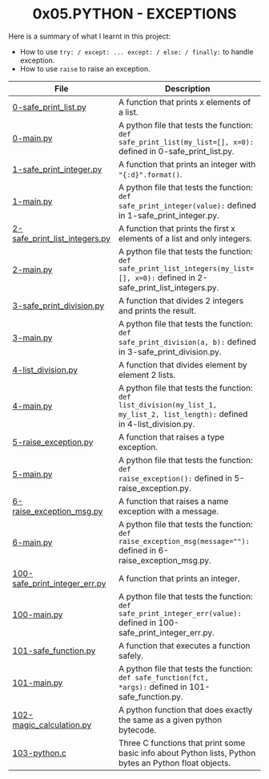<h1 align="center">0x05.PYTHON - EXCEPTIONS</h1>

Here is a summary of what I learnt in this project: 
<ul>
<li>How to use <code>try: / except: ... except: / else: / finally:</code> to handle exception.</li>
<li>How to use <code>raise</code> to raise an exception.</li>
</ul>
 
|File|Description|
|--|--|
|[0-safe_print_list.py](https://github.com/GM-Samuelstein/alx-higher_level_programming/blob/master/0x05-python-exceptions/0-safe_print_list.py)|A function that prints x elements of a list.|
|[0-main.py](https://github.com/GM-Samuelstein/alx-higher_level_programming/blob/master/0x05-python-exceptions/0-main.py)|A python file that tests the function: <code>def safe_print_list(my_list=[], x=0):</code> defined in 0-safe_print_list.py.|
|[1-safe_print_integer.py](https://github.com/GM-Samuelstein/alx-higher_level_programming/blob/master/0x05-python-exceptions/1-safe_print_integer.py)|A function that prints an integer with <code>"{:d}".format()</code>.|
|[1-main.py](https://github.com/GM-Samuelstein/alx-higher_level_programming/blob/master/0x05-python-exceptions/1-main.py)|A python file that tests the function: <code>def safe_print_integer(value):</code> defined in 1-safe_print_integer.py.|
|[2-safe_print_list_integers.py](https://github.com/GM-Samuelstein/alx-higher_level_programming/blob/master/0x05-python-exceptions/2-safe_print_list_integers.py)|A function that prints the first x elements of a list and only integers.|
|[2-main.py](https://github.com/GM-Samuelstein/alx-higher_level_programming/blob/master/0x05-python-exceptions/2-main.py)|A python file that tests the function: <code>def safe_print_list_integers(my_list=[], x=0):</code> defined in 2-safe_print_list_integers.py.|
|[3-safe_print_division.py](https://github.com/GM-Samuelstein/alx-higher_level_programming/blob/master/0x05-python-exceptions/3-safe_print_division.py)|A function that divides 2 integers and prints the result.|
|[3-main.py](https://github.com/GM-Samuelstein/alx-higher_level_programming/blob/master/0x05-python-exceptions/3-main.py)|A python file that tests the function: <code>def safe_print_division(a, b):</code> defined in 3-safe_print_division.py.|
|[4-list_division.py](https://github.com/GM-Samuelstein/alx-higher_level_programming/blob/master/0x05-python-exceptions/4-list_division.py)|A function that divides element by element 2 lists.|
|[4-main.py](https://github.com/GM-Samuelstein/alx-higher_level_programming/blob/master/0x05-python-exceptions/4-main.py)|A python file that tests the function: <code>def list_division(my_list_1, my_list_2, list_length):</code> defined in 4-list_division.py.|
|[5-raise_exception.py](https://github.com/GM-Samuelstein/alx-higher_level_programming/blob/master/0x05-python-exceptions/5-raise_exception.py)|A function that raises a type exception.|
|[5-main.py](https://github.com/GM-Samuelstein/alx-higher_level_programming/blob/master/0x05-python-exceptions/5-main.py)|A python file that tests the function: <code>def raise_exception():</code> defined in 5-raise_exception.py.|
|[6-raise_exception_msg.py](https://github.com/GM-Samuelstein/alx-higher_level_programming/blob/master/0x05-python-exceptions/6-raise_exception_msg.py)|A function that raises a name exception with a message.|
|[6-main.py](https://github.com/GM-Samuelstein/alx-higher_level_programming/blob/master/0x05-python-exceptions/6-main.py)|A python file that tests the function: <code>def raise_exception_msg(message=""):</code> defined in 6-raise_exception_msg.py.|
|[100-safe_print_integer_err.py](https://github.com/GM-Samuelstein/alx-higher_level_programming/blob/master/0x05-python-exceptions/100-safe_print_integer_err.py)|A function that prints an integer.|
|[100-main.py](https://github.com/GM-Samuelstein/alx-higher_level_programming/blob/master/0x05-python-exceptions/100-main.py)|A python file that tests the function: <code>def safe_print_integer_err(value):</code> defined in 100-safe_print_integer_err.py.|
|[101-safe_function.py](https://github.com/GM-Samuelstein/alx-higher_level_programming/blob/master/0x05-python-exceptions/101-safe_function.py)|A function that executes a function safely.|
|[101-main.py](https://github.com/GM-Samuelstein/alx-higher_level_programming/blob/master/0x05-python-exceptions/101-main.py)|A python file that tests the function: <code>def safe_function(fct, *args):</code> defined in 101-safe_function.py.|
|[102-magic_calculation.py](https://github.com/GM-Samuelstein/alx-higher_level_programming/blob/master/0x05-python-exceptions/102-magic_calculation.py)|A python function that does exactly the same as a given python bytecode.|
|[103-python.c](https://github.com/GM-Samuelstein/alx-higher_level_programming/blob/master/0x05-python-exceptions/103-python.c)|Three C functions that print some basic info about Python lists, Python bytes an Python float objects.|

